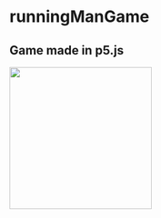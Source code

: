 # runningManGame

## Game made in p5.js

<img src="https://github.com/markuspalu/runningManGame/assets/86494021/08985118-2331-4952-a393-d03c86d4bab6" width="250" height="250">
